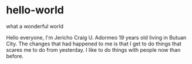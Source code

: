 # hello-world

what a wonderful world

Hello everyone, I'm Jericho Craig U. Adormeo 19 years old living in Butuan City.
The changes that had happened to me is that I get to do things that scares me to do from yesterday. I like to do things with people now than before.
